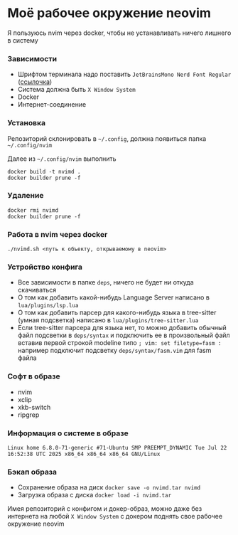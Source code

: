 # Моё рабочее окружение neovim

Я пользуюсь nvim через docker, чтобы не устанавливать ничего лишнего в систему

### Зависимости

- Шрифтом терминала надо поставить `JetBrainsMono Nerd Font Regular` ([ссылочка](https://www.nerdfonts.com/font-downloads))
- Система должна быть `X Window System`
- Docker
- Интернет-соединение

### Установка

Репозиторий склонировать в `~/.config`, должна появиться папка `~/.config/nvim`

Далее из `~/.config/nvim` выполнить

```
docker build -t nvimd .
docker builder prune -f
```

### Удаление 

```
docker rmi nvimd
docker builder prune -f
```

### Работа в nvim через docker

`./nvimd.sh <путь к объекту, открываемому в neovim>`

### Устройство конфига

- Все зависимости в папке `deps`, ничего не будет ни откуда скачиваться
- О том как добавить какой-нибудь Language Server написано в `lua/plugins/lsp.lua`
- О том как добавить парсер для какого-нибудь языка в tree-sitter (умная подсветка) написано в `lua/plugins/tree-sitter.lua`
- Если tree-sitter парсера для языка нет, то можно добавить обычный файл подсветки в `deps/syntax` и подключить ее в произвольный файл вставив первой строкой modeline типо `; vim: set filetype=fasm :` например подключит подсветку `deps/syntax/fasm.vim` для fasm файла

### Софт в образе 

- nvim
- xclip
- xkb-switch
- ripgrep

### Информация о системе в образе

```
Linux home 6.8.0-71-generic #71-Ubuntu SMP PREEMPT_DYNAMIC Tue Jul 22 16:52:38 UTC 2025 x86_64 x86_64 x86_64 GNU/Linux
```

### Бэкап образа

- Сохранение образа на диск `docker save -o nvimd.tar nvimd`
- Загрузка образа с диска `docker load -i nvimd.tar`

Имея репозиторий с конфигом и докер-образ, можно даже без интернета на любой `X Window System` с докером поднять свое рабочее окружение neovim 
